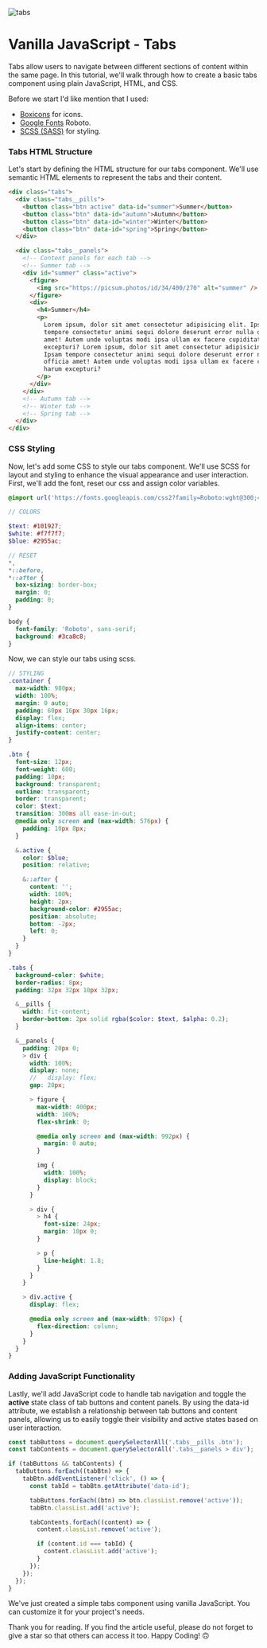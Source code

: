 ![tabs](https://raw.githubusercontent.com/serhatbek/javascript-projects/main/Tabs/tabs.png)

# Vanilla JavaScript - Tabs

Tabs allow users to navigate between different sections of content within the same page. In this tutorial, we'll walk through how to create a basic tabs component using plain JavaScript, HTML, and CSS.

Before we start I'd like mention that I used:

- [Boxicons](https://boxicons.com/) for icons.
- [Google Fonts](https://fonts.google.com) Roboto.
- [SCSS (SASS)](https://sass-lang.com/) for styling.

### Tabs HTML Structure

Let's start by defining the HTML structure for our tabs component. We'll use semantic HTML elements to represent the tabs and their content.

```html
<div class="tabs">
  <div class="tabs__pills">
    <button class="btn active" data-id="summer">Summer</button>
    <button class="btn" data-id="autumn">Autumn</button>
    <button class="btn" data-id="winter">Winter</button>
    <button class="btn" data-id="spring">Spring</button>
  </div>

  <div class="tabs__panels">
    <!-- Content panels for each tab -->
    <!-- Summer tab -->
    <div id="summer" class="active">
      <figure>
        <img src="https://picsum.photos/id/34/400/270" alt="summer" />
      </figure>
      <div>
        <h4>Summer</h4>
        <p>
          Lorem ipsum, dolor sit amet consectetur adipisicing elit. Ipsam
          tempore consectetur animi sequi dolore deserunt error nulla officia
          amet! Autem unde voluptas modi ipsa ullam ex facere cupiditate harum
          excepturi? Lorem ipsum, dolor sit amet consectetur adipisicing elit.
          Ipsam tempore consectetur animi sequi dolore deserunt error nulla
          officia amet! Autem unde voluptas modi ipsa ullam ex facere cupiditate
          harum excepturi?
        </p>
      </div>
    </div>
    <!-- Autumn tab -->
    <!-- Winter tab -->
    <!-- Spring tab -->
  </div>
</div>
```

### CSS Styling

Now, let's add some CSS to style our tabs component. We'll use SCSS for layout and styling to enhance the visual appearance and user interaction. First, we'll add the font, reset our css and assign color variables.

```scss
@import url('https://fonts.googleapis.com/css2?family=Roboto:wght@300;400;500;700&display=swap');

// COLORS

$text: #101927;
$white: #f7f7f7;
$blue: #2955ac;

// RESET
*,
*::before,
*::after {
  box-sizing: border-box;
  margin: 0;
  padding: 0;
}

body {
  font-family: 'Roboto', sans-serif;
  background: #3ca8c8;
}
```

Now, we can style our tabs using scss.

```scss
// STYLING
.container {
  max-width: 980px;
  width: 100%;
  margin: 0 auto;
  padding: 60px 16px 30px 16px;
  display: flex;
  align-items: center;
  justify-content: center;
}

.btn {
  font-size: 12px;
  font-weight: 600;
  padding: 10px;
  background: transparent;
  outline: transparent;
  border: transparent;
  color: $text;
  transition: 300ms all ease-in-out;
  @media only screen and (max-width: 576px) {
    padding: 10px 8px;
  }

  &.active {
    color: $blue;
    position: relative;

    &::after {
      content: '';
      width: 100%;
      height: 2px;
      background-color: #2955ac;
      position: absolute;
      bottom: -2px;
      left: 0;
    }
  }
}

.tabs {
  background-color: $white;
  border-radius: 8px;
  padding: 32px 32px 10px 32px;

  &__pills {
    width: fit-content;
    border-bottom: 2px solid rgba($color: $text, $alpha: 0.2);
  }

  &__panels {
    padding: 20px 0;
    > div {
      width: 100%;
      display: none;
      //   display: flex;
      gap: 20px;

      > figure {
        max-width: 400px;
        width: 100%;
        flex-shrink: 0;

        @media only screen and (max-width: 992px) {
          margin: 0 auto;
        }

        img {
          width: 100%;
          display: block;
        }
      }

      > div {
        > h4 {
          font-size: 24px;
          margin: 10px 0;
        }

        > p {
          line-height: 1.8;
        }
      }
    }

    > div.active {
      display: flex;

      @media only screen and (max-width: 978px) {
        flex-direction: column;
      }
    }
  }
}
```

### Adding JavaScript Functionality

Lastly, we'll add JavaScript code to handle tab navigation and toggle the **active** state class of tab buttons and content panels. By using the data-id attribute, we establish a relationship between tab buttons and content panels, allowing us to easily toggle their visibility and active states based on user interaction.

```javascript
const tabButtons = document.querySelectorAll('.tabs__pills .btn');
const tabContents = document.querySelectorAll('.tabs__panels > div');

if (tabButtons && tabContents) {
  tabButtons.forEach((tabBtn) => {
    tabBtn.addEventListener('click', () => {
      const tabId = tabBtn.getAttribute('data-id');

      tabButtons.forEach((btn) => btn.classList.remove('active'));
      tabBtn.classList.add('active');

      tabContents.forEach((content) => {
        content.classList.remove('active');

        if (content.id === tabId) {
          content.classList.add('active');
        }
      });
    });
  });
}
```

We've just created a simple tabs component using vanilla JavaScript. You can customize it for your project's needs.

Thank you for reading. If you find the article useful, please do not forget to give a star so that others can access it too. Happy Coding! 🙃
